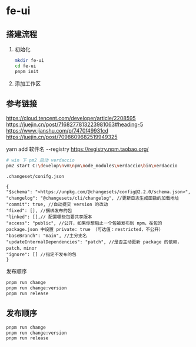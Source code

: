# fe-ui

## 搭建流程

1. 初始化

   ```bash
   mkdir fe-ui
   cd fe-ui
   pnpm init
   ```

2. 添加工作区

## 参考链接

https://cloud.tencent.com/developer/article/2208595
https://juejin.cn/post/7168277813223981063#heading-5
https://www.jianshu.com/p/7470f49931cd
https://juejin.cn/post/7098609682519949325

yarn add 软件名 --registry https://registry.npm.taobao.org/

```bash
# win 下 pm2 启动 verdaccio
pm2 start C:\develop\nvm\npm\node_modules\verdaccio\bin\verdaccio
```

`.changeset/conifg.json`

```json:title
{
"$schema": "<https://unpkg.com/@changesets/config@2.2.0/schema.json>",
"changelog": "@changesets/cli/changelog", //更新日志生成函数的加载地址
"commit": true, //自动提交 version 的改动
"fixed": [], //捆绑发布的包
"linked": [],// 配置哪些包要共享版本
"access": "public", //公开，如果你想阻止一个包被发布到 npm，在包的 package.json 中设置 private: true （可选值：restricted，不公开）
"baseBranch": "main", //主分支名
"updateInternalDependencies": "patch", //是否主动更新 package 的依赖，patch、minor
"ignore": [] //指定不发布的包
}

```

发布顺序

```bash
pnpm run change
pnpm run change:version
pnpm run release
```

<!-- ---
home: true
# heroImage: /logo.jpg
actionText: 开始学习 →
actionLink: /guide/
features:
  - title: 简洁
    details: 以 Markdown 为中心的项目结构，以最少的配置帮助你专注于写作。
  - title: Vue3
    details: 代替vue3中项目中繁琐的http库封装
  - title: 灵活配置
    details: 丰富配置满足各业务场景需要
footer: Copyright © 2022-now
--- -->

## 发布顺序

```bash
pnpm run change
pnpm run change:version
pnpm run release
```
